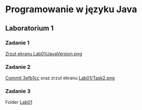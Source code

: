 # Programowanie w języku Java

## Laboratorium 1

### Zadanie 1

[Zrzut ekranu Lab01/JavaVersion.png](./Lab01/JavaVersion.png)

### Zadanie 2

[Commit
3efb1cc](https://github.com/JakubKorytko/pwjj-pk/tree/3efb1cc32a498bdb97c89a3a129ad0a40ef844a4)
oraz zrzut ekranu [Lab01/Task2.png](./Lab01/Task2.png)

### Zadanie 3

Folder [Lab01](./Lab01/)